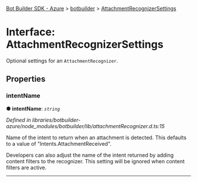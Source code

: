 [Bot Builder SDK - Azure](../README.md) > [botbuilder](../modules/botbuilder.md) > [AttachmentRecognizerSettings](../interfaces/botbuilder.attachmentrecognizersettings.md)



# Interface: AttachmentRecognizerSettings


Optional settings for an `AttachmentRecognizer`.


## Properties
<a id="intentname"></a>

###  intentName

**●  intentName**:  *`string`* 

*Defined in libraries/botbuilder-azure/node_modules/botbuilder/lib/attachmentRecognizer.d.ts:15*



Name of the intent to return when an attachment is detected. This defaults to a value of "Intents.AttachmentReceived".

Developers can also adjust the name of the intent returned by adding content filters to the recognizer. This setting will be ignored when content filters are active.




___


